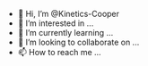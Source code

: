 - 👋 Hi, I’m @Kinetics-Cooper
- 👀 I’m interested in ...
- 🌱 I’m currently learning ...
- 💞️ I’m looking to collaborate on ...
- 📫 How to reach me ...

<!---
Kinetics-Cooper/Kinetics-Cooper is a ✨ special ✨ repository because its `README.md` (this file) appears on your GitHub profile.
You can click the Preview link to take a look at your changes.
--->
